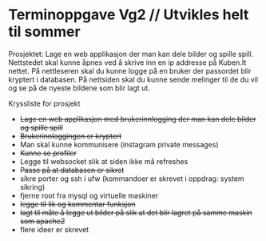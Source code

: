 # Terminoppgave Vg2 //  Utvikles helt til sommer
Prosjektet: Lage en web applikasjon der man kan dele bilder og spille spill. Nettstedet skal kunne åpnes ved å skrive inn en ip addresse på Kuben.It nettet. På nettleseren skal du kunne logge på en bruker der passordet blir kryptert i databasen. På nettsiden skal du kunne sende melinger til de du vil og se på de nyeste bildene som blir lagt ut.

Kryssliste for prosjekt
* ~~Lage en web applikasjon med brukerinnlogging der man kan dele bilder og spille spill~~
* ~~Brukerinnloggingen er kryptert~~
* Man skal kunne kommunisere (instagram private messages)
* ~~Kunne se profiler~~
* Legge til websocket slik at siden ikke må refreshes
* ~~Passe på at databasen er sikret~~
* sikre porter og ssh i ufw (kommandoer er skrevet i oppdrag: system sikring)
* fjerne root fra mysql og virtuelle maskiner
* ~~legge til lik og kommentar funksjon~~
* ~~lagt til måte å legge ut bilder på slik at det blir lagret på samme maskin som apache2~~
* flere ideer er skrevet
